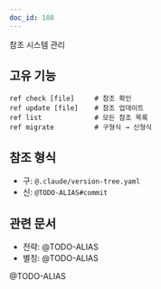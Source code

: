 ```yaml
---
doc_id: 108
---
```


참조 시스템 관리

## 고유 기능
```
ref check [file]     # 참조 확인
ref update [file]    # 참조 업데이트  
ref list             # 모든 참조 목록
ref migrate          # 구형식 → 신형식
```

## 참조 형식
- 구: `@.claude/version-tree.yaml`
- 신: `@TODO-ALIAS#commit`

## 관련 문서
- 전략: @TODO-ALIAS
- 별칭: @TODO-ALIAS

@TODO-ALIAS
